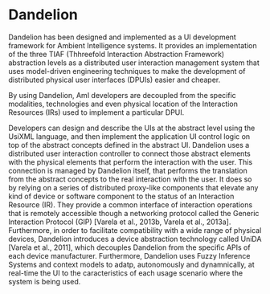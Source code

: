 # Dandelion
Dandelion has been designed and implemented as a UI development framework for Ambient Intelligence systems. It provides an implementation of the three TIAF (Thhreefold Interaction Abstraction Framework) abstraction levels as a distributed user interaction management system that uses model-driven engineering techniques to make the development of distributed physical user interfaces (DPUIs) easier and cheaper.

By using Dandelion, AmI developers are decoupled from the specific modalities, technologies and even physical location of the Interaction Resources (IRs) used to implement a particular DPUI. 

Developers can design and describe the UIs at the abstract level using the UsiXML language, and then implement the application UI control logic on top of the abstract concepts defined in the abstract UI. Dandelion uses a distributed user interaction controller to connect those abstract elements with the physical elements that perform the interaction with the user. This connection is managed by Dandelion itself, that performs the translation from the abstract concepts to the real interaction with the user. It does so by relying on a series of distributed proxy-like components that elevate any kind of device or software component to the status of an Interaction Resource (IR). They provide a common interface of interaction operations that is remotely accessible though a networking protocol called the Generic Interaction Protocol (GIP) [Varela et al., 2013b, Varela et al., 2013a]. Furthermore, in order to facilitate compatibility with a wide range of physical devices, Dandelion introduces a device abstraction technology called UniDA [Varela et al., 2011], which decouples Dandelion from the specific APIs of each device manufacturer. Furthermore, Dandelion uses Fuzzy Inference Systems and context models to adatp, autonomously and dynamnically, at real-time the UI to the caracteristics of each usage scenario where the system is being used.
